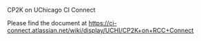CP2K on UChicago CI Connect

Please find the document at https://ci-connect.atlassian.net/wiki/display/UCHI/CP2K+on+RCC+Connect


